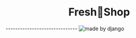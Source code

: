 <h1 align="center">Fresh🌱Shop</h1>
------------------------------
<img src="https://img.shields.io/badge/django-%23092E20.svg?style=for-the-badge&logo=django&logoColor=white" alt="made by django "/>
